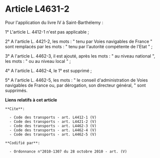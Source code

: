 # Article L4631-2

Pour l'application du livre IV à Saint-Barthélemy : 

1° L'article L. 4412-1 n'est pas applicable ; 

2° A l'article L. 4421-2, les mots : " tenu par Voies navigables de France " sont remplacés par les mots : " tenu par
l'autorité compétente de l'Etat " ; 

3° A l'article L. 4462-3, il est ajouté, après les mots : " au niveau national ", les mots : " ou au niveau local " ; 

4° A l'article L. 4462-4, le 1° est supprimé ; 

5° A l'article L. 4462-5, les mots : " le conseil d'administration de Voies navigables de France ou, par dérogation, son
directeur général, " sont supprimés.

**Liens relatifs à cet article**

	**Cite**:

	  - Code des transports - art. L4412-1 (V)
	  - Code des transports - art. L4421-2 (V)
	  - Code des transports - art. L4462-3 (V)
	  - Code des transports - art. L4462-4 (V)
	  - Code des transports - art. L4462-5 (V)

	**Codifié par**:

	  - Ordonnance n°2010-1307 du 28 octobre 2010 - art. (V)
